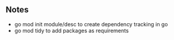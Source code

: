 ## Notes
- go mod init module/desc to create dependency tracking in go
- go mod tidy to add packages as requirements